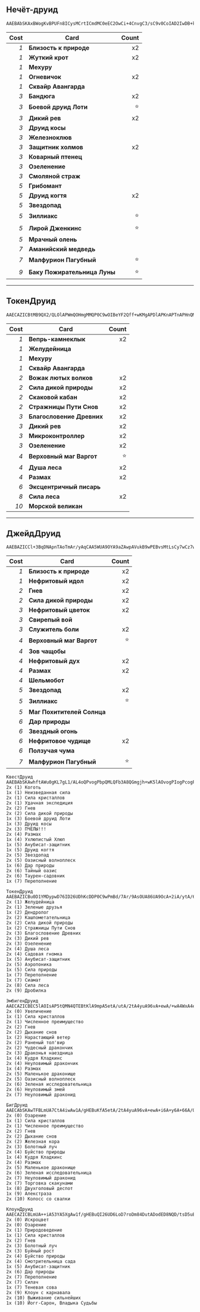 ## Нечёт-друид

```
AAEBAbSKAxBWogKvBPUFn8ICysMCrtICmdMC0eEC2OwCi+4CnvgC3/sC9v0CoIAD2IwDB+kBtAXmBZvCAuvCAovlAqbvAgA=
```

| Cost | Card | Count |
| -------: | ---- | ----: |
| _1_ | **Близость к природе** | x2 |
| _1_ | **Жуткий крот** | x2 |
| _1_ | **Мехуру** | |
| _1_ | **Огневичок** | x2 |
| _1_ | **Сквайр Авангарда** | |
| _3_ | **Бандюга** | x2 |
| _3_ | **Боевой друид Лоти** | ⭐ |
| _3_ | **Дикий рев** | x2 |
| _3_ | **Друид косы** | |
| _3_ | **Железноклюв** | |
| _3_ | **Защитник холмов** | x2 |
| _3_ | **Коварный птенец** | |
| _3_ | **Озеленение** | |
| _3_ | **Смоляной страж** | |
| _5_ | **Грибомант** | |
| _5_ | **Друид когтя** | x2 |
| _5_ | **Звездопад** | |
| _5_ | **Зиллиакс** | ⭐ |
| _5_ | **Лирой Дженкинс** | ⭐ |
| _5_ | **Мрачный олень** | |
| _7_ | **Аманийский медведь** | |
| _7_ | **Малфурион Пагубный** | ⭐ |
| _9_ | **Баку Пожирательница Луны** | ⭐ |

---

## ТокенДруид

```
AAECAZICBtMB9QX2/QLOlAPWmQOHmgMMQP0C9wOIBeYF2Qff+wKMgAPDlAPKnAPTnAPHnQMA
```

| Cost | Card | Count |
| -------: | ---- | ----: |
| _1_ | **Вепрь-камнеклык** | x2 |
| _1_ | **Желудейница** | |
| _1_ | **Мехуру** | |
| _1_ | **Сквайр Авангарда** | |
| _2_ | **Вожак лютых волков** | x2 |
| _2_ | **Сила дикой природы** | x2 |
| _2_ | **Скаковой кабан** | x2 |
| _2_ | **Стражницы Пути Снов** | x2 |
| _3_ | **Благословение Древних** | x2 |
| _3_ | **Дикий рев** | x2 |
| _3_ | **Микроконтроллер** | x2 |
| _3_ | **Озеленение** | x2 |
| _4_ | **Верховный маг Варгот** | ⭐ |
| _4_ | **Душа леса** | x2 |
| _4_ | **Размах** | x2 |
| _6_ | **Эксцентричный писарь** | |
| _8_ | **Сила леса** | x2 |
| _10_ | **Морской великан** | |

---

## ДжейдДруид

```
AAEBAZICCl+3BqDNApnTAoTmAr/yAqCAA5WUA9OYA9aZAwpAVukB9wPEBvsMtLsCy7wCz7wC3b4CAA==
```

| Cost | Card | Count |
| -------: | ---- | ----: |
| _1_ | **Близость к природе** | x2 |
| _1_ | **Нефритовый идол** | x2 |
| _2_ | **Гнев** | x2 |
| _2_ | **Сила дикой природы** | x2 |
| _3_ | **Нефритовый цветок** | x2 |
| _3_ | **Свирепый вой** | |
| _3_ | **Служитель боли** | x2 |
| _4_ | **Верховный маг Варгот** | ⭐ |
| _4_ | **Зов чащобы** | |
| _4_ | **Нефритовый дух** | x2 |
| _4_ | **Размах** | x2 |
| _4_ | **Шельмобот** | |
| _5_ | **Звездопад** | x2 |
| _5_ | **Зиллиакс** | ⭐ |
| _5_ | **Маг Похитителей Солнца** | |
| _6_ | **Дар природы** | |
| _6_ | **Звездный огонь** | |
| _6_ | **Нефритовое чудище** | x2 |
| _6_ | **Ползучая чума** | |
| _7_ | **Малфурион Пагубный** | ⭐ |

```
КвестДруид
AAEBAbSKAwhftAWu0gKL7gL1/AL4oQPvogPbpQMLQFb3A8QGmgjh+wK5lAOvogPIogPcogPZqQMA
2x (1) Коготь
1x (1) Неизведанная сила
2x (1) Сила кристаллов
2x (1) Удачная экспедиция
2x (2) Гнев
2x (2) Сила дикой природы
1x (3) Боевой друид Лоти
1x (3) Друид косы
2x (3) ПЧЕЛЫ!!!
2x (4) Размах
1x (4) Ухлюпистый Хлюп
1x (5) Анубисат-защитник
1x (5) Друид когтя
2x (5) Звездопад
2x (5) Оазисный волноплеск
1x (6) Дар природы
2x (6) Тайный оазис
2x (6) Таурен-садовник
1x (7) Переполнение

ТокенДруид
AAEBAZICBu0D1YMDypwD76ID26UDhKcDDP0C9wPmBd/7Ar/9AsOUA86UA9OcA+2iA/ytA/6tA/+tAwA=
2x (1) Желудейница
2x (1) Зеленые друзья
1x (2) Дендролог
2x (2) Кашпометательница
2x (2) Сила дикой природы
1x (2) Стражницы Пути Снов
2x (3) Благословение Древних
2x (3) Дикий рев
2x (3) Озеленение
2x (4) Душа леса
2x (4) Садовая гномка
1x (5) Анубисат-защитник
2x (5) Аэропоника
1x (5) Сила природы
1x (7) Переполнение
1x (7) Сиамат
2x (8) Сила леса
2x (9) Дробилка

ЭмбигенДруид
AAECAZICBEC5lAOIsAP5tQMN4QTEBtKlA9mpA5etA/utA/2tA4yuA96vA+ewA/+wA4WxA4exAwA=
2x (0) Увеличение
1x (1) Сила кристаллов
2x (1) Численное преимущество
2x (2) Гнев
2x (2) Дыхание снов
1x (2) Нарастающий ветер
2x (2) Раненый тол'вир
2x (2) Чудесный дракончик
2x (3) Драконья наездница
1x (4) Кудря Кладкинс
2x (4) Неуловимый дракончик
1x (4) Размах
2x (5) Маленькое драконище
2x (5) Оазисный волноплеск
2x (6) Зеленая исследовательница
2x (6) Неуловимый змей
2x (7) Неуловимый драконид

БигДруид
AAECAbSKAwTFBLmUA7CtA4iwAw1A/gHEBuKfA5etA/2tA4yuA96vA+ewA+i6A+y6A+66A/O7AwA=
2x (0) Озарение
1x (1) Сила кристаллов
2x (1) Численное преимущество
2x (2) Гнев
2x (2) Дыхание снов
2x (2) Железная кора
2x (3) Болотный луч
2x (4) Буйство природы
1x (4) Кудря Кладкинс
2x (4) Размах
2x (5) Маленькое драконище
2x (6) Зеленая исследовательница
2x (7) Неуловимый драконид
2x (7) Торговка скакунами
1x (8) Двухголовый деспот
1x (9) Алекстраза
2x (10) Колосс со свалки

КлоунДруид
AAECAZICBLmUA++iA53YA5XgAw1f/gHEBuQI26UD6LoD7roDm84DutADodED8NQD/tsD5uEDAA==
2x (0) Искроцвет
2x (0) Озарение
2x (1) Природоведение
1x (1) Сила кристаллов
2x (2) Гнев
2x (3) Болотный луч
2x (3) Буйный рост
2x (4) Буйство природы
2x (4) Смотрительница сада
1x (5) Анубисат-защитник
2x (6) Дар природы
2x (7) Переполнение
2x (7) Силач
1x (7) Теневая сова
2x (9) Клоун с карнавала
2x (10) Выживание сильнейших
1x (10) Йогг-Сарон, Владыка Судьбы
```
